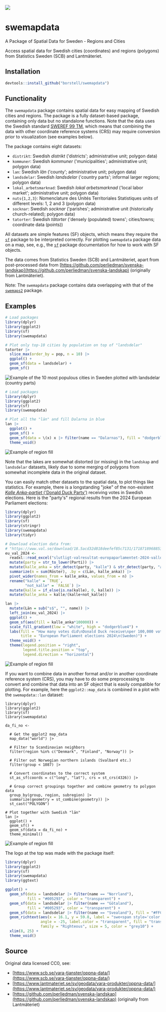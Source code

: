 ![](https://github.com/borstell/borstell.github.io/blob/master/media/swemapdata/swemapdata.png)

# swemapdata
A Package of Spatial Data for Sweden - Regions and Cities

Access spatial data for Swedish cities (coordinates) and regions (polygons) from Statistics Sweden (SCB) and Lantmäteriet.

## Installation

```r
devtools::install_github("borstell/swemapdata")
```

## Functionality

The `swemapdata` package contains spatial data for easy mapping of Swedish cities and regions. The package is a fully dataset-based package, containing only data but no standalone functions. Note that the data uses the Swedish standard [SWEREF 99 TM](https://www.lantmateriet.se/sv/geodata/gps-geodesi-och-swepos/Referenssystem/Tvadimensionella-system/SWEREF-99-projektioner/), which means that combining the data with other coordinate reference systems (CRS) may require conversion prior to visualization (see examples below).

The package contains eight datasets:

- `distrikt`: Swedish _distrikt_ ('districts'; administrative unit; polygon data)
- `kommuner`: Swedish _kommuner_ ('municipalities'; administrative unit; polygon data)
- `lan`: Swedish _län_ ('county'; administrative unit; polygon data)
- `landsdelar`: Swedish _landsdelar_ ('country parts'; informal larger regions; polygon data)
- `lokal_arbetsmarknad`: Swedish _lokal arbetsmarknad_ ('local labor market'; administrative unit; polygon data)
- `nuts{1,2,3}`: Nomenclature des Unités Territoriales Statistiques units of different levels: 1, 2 and 3 (polygon data)
- `socknar`: Swedish _socknar_ ('parishes'; administrative unit (historically church-related); polygon data)
- `tatorter`: Swedish _tätorter_ ('densely (populated) towns'; cities/towns; coordinate data (points))

All datasets are simple features (SF) objects, which means they require the [`sf`](https://r-spatial.github.io/sf/index.html) package to be interpreted correctly. For plotting `swemapdata` package data on a map, see, e.g., the [`sf`](https://r-spatial.github.io/sf/index.html) package documentation for how to work with SF objects.

The data comes from Statistics Sweden (SCB) and Lantmäteriet, apart from post-processed data from [https://github.com/perliedman/svenska-landskap](https://github.com/perliedman/svenska-landskap) (originally from Lantmäteriet). 

Note: The `swemapdata` package contains data overlapping with that of the [`swemaps2`](https://github.com/filipwastberg/swemaps2) package.

## Examples


```r
# Load packages
library(dplyr)
library(ggplot2)
library(sf)
library(swemapdata)

# Plot only top-10 cities by population on top of "landsdelar"
tatorter |>
  slice_max(order_by = pop, n = 10) |> 
  ggplot() +
  geom_sf(data = landsdelar) +
  geom_sf()
```

![Example of the 10 most populous cities in Sweden plotted with landsdelar (country parts)](https://github.com/borstell/borstell.github.io/blob/master/media/swemapdata/swemapdata_example1.png)

```r
# Load packages
library(dplyr)
library(ggplot2)
library(sf)
library(swemapdata)

# Plot all the "län" and fill Dalarna in blue
lan |> 
  ggplot() +
  geom_sf() +
  geom_sf(data = \(x) x |> filter(name == "Dalarnas"), fill = "dodgerblue") +
  theme_void()
```
![Example of region fill](https://github.com/borstell/borstell.github.io/blob/master/media/swemapdata/swemapdata_example2.png)

Note that the lakes are somewhat distorted (or missing) in the `landskap` and `landsdelar` datasets, likely due to some merging of polygons from somewhat incomplete data in the original dataset.

You can easily match other datasets to the spatial data, to plot things like statistics. For example, there is a longstanding "joke" of the non-existent [_Kalle Anka-partiet_ ('Donald Duck Party')](https://en.wikipedia.org/wiki/Donald_Duck_Party) receiving votes in Swedish elections. Here is the "party's" regional results from the 2024 European Parliament elections:

```r
library(dplyr)
library(ggplot2)
library(sf)
library(stringr)
library(swemapdata)
library(tidyr)

# Download election data from:
# "https://www.val.se/download/18.5acd32d818deefef85c7131/1718718968853/slutligt-valresultat-europaparlamentet-2024-vallokalernas-rostrakning.xlsx"
eu_val_2024 <- 
  readxl::read_excel("slutligt-valresultat-europaparlamentet-2024-vallokalernas-rostrakning.xlsx", sheet = 2) |> 
  mutate(party = str_to_lower(Parti)) |> 
  mutate(kalle_anka = str_detect(party, "kalle") & str_detect(party, "anka")) |> 
  summarize(n = sum(Röster), .by = c(Län, kalle_anka)) |> 
  pivot_wider(names_from = kalle_anka, values_from = n) |> 
  rename("kalle" = `TRUE`,
         "not_kalle" = `FALSE`) |> 
  mutate(kalle = if_else(is.na(kalle), 0, kalle)) |> 
  mutate(kalle_anka = kalle/(kalle+not_kalle))

lan |> 
  mutate(Län = sub("s$", "", name)) |> 
  left_join(eu_val_2024) |> 
  ggplot() +
  geom_sf(aes(fill = kalle_anka*100000)) +
  scale_fill_gradient(low = "white", high = "dodgerblue4") +
  labs(fill = "How many votes did\nDonald Duck receive\nper 100,000 votes?",
       title = "European Parliament elections 2024\n(Sweden)") +
  theme_void() +
  theme(legend.position = "right",
        legend.title.position = "top",
        legend.direction = "horizontal")
```
![Example of region fill](https://github.com/borstell/borstell.github.io/blob/master/media/swemapdata/swemapdata_example3.png)

If you want to combine data in another format and/or in another coordinate reference system (CRS), you may have to do some preprocessing to convert and combine that data into an SF object that is easily compatible for plotting. For example, here the `ggplot2::map_data` is combined in a plot with the `swemapdata::lan` dataset:

```
library(dplyr)
library(ggplot2)
library(sf)
library(swemapdata)

da_fi_no <- 
  
  # Get the ggplot2 map_data
  map_data("world") |> 
  
  # Filter to Scandinavian neighbors
  filter(region %in% c("Denmark", "Finland", "Norway")) |> 
  
  # Filter out Norwegian northern islands (Svalbard etc.)
  filter(group < 1087) |> 
  
  # Convert coordinates to the correct system
  st_as_sf(coords = c("long", "lat"), crs = st_crs(4326)) |>
  
  # Group correct groupings together and combine geometry to polygon data
  group_by(group, region, subregion) |> 
  summarize(geometry = st_combine(geometry)) |> 
  st_cast("POLYGON")

# Plot together with Swedish "län"
lan |> 
  ggplot() +
  geom_sf() +
  geom_sf(data = da_fi_no) +
  theme_minimal()
```
![Example of region fill](https://github.com/borstell/borstell.github.io/blob/master/media/swemapdata/swemapdata_example4.png)


The logo at the top was made with the package itself:

```r
library(dplyr)
library(ggplot2)
library(sf)
library(swemapdata)
library(ggtext)

ggplot() +
  geom_sf(data = landsdelar |> filter(name == "Norrland"), 
          fill = "#005293", color = "transparent") +
  geom_sf(data = landsdelar |> filter(name == "Götaland"), 
          fill = "#005293", color = "transparent") +
  geom_sf(data = landsdelar |> filter(name == "Svealand"), fill = "#FFCD00", color = "transparent") +
  geom_richtext(aes(x = 16.1, y = 59.8, label = "swe<span style='color:#005293'>map</span>data"),
                angle = -25, label.color = "transparent", fill = "transparent",
                family = "Righteous", size = 5, color = "grey10") +
  xlim(8, 25) +
  theme_void()
```

## Source

Original data licensed CC0, see: 
- [https://www.scb.se/vara-tjanster/oppna-data/](https://www.scb.se/vara-tjanster/oppna-data/)
- [https://www.lantmateriet.se/sv/geodata/vara-produkter/oppna-data/](https://www.lantmateriet.se/sv/geodata/vara-produkter/oppna-data/)
- [https://github.com/perliedman/svenska-landskap](https://github.com/perliedman/svenska-landskap) (originally from Lantmäteriet)
